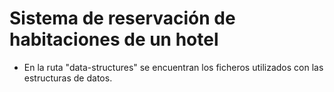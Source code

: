 # Sistema de reservación de habitaciones de un hotel

* En la ruta "data-structures" se encuentran los ficheros utilizados con las estructuras de datos.